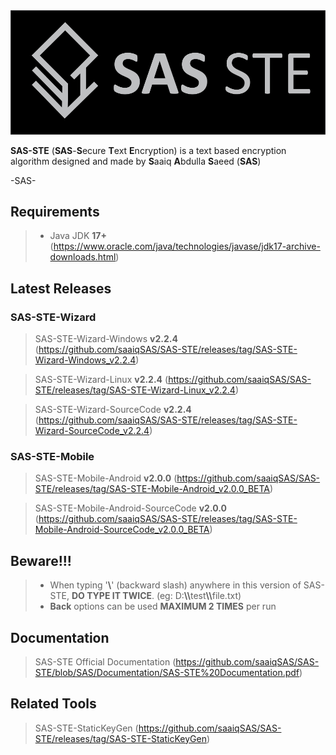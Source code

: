 <img src="https://raw.githubusercontent.com/saaiqSAS/saaiqSAS.github.io/SAS/imgs/SAS-STE-FullLogoWeb-1000.jpg"/>
<br/>

<b>SAS-STE</b> (<b>SAS</b>-<b>S</b>ecure <b>T</b>ext <b>E</b>ncryption) is a text based encryption algorithm designed and made by <b>S</b>aaiq <b>A</b>bdulla <b>S</b>aeed (<b>SAS</b>)

-SAS-

## Requirements
> - Java JDK <b>17+</b> (https://www.oracle.com/java/technologies/javase/jdk17-archive-downloads.html)


## Latest Releases

### SAS-STE-Wizard
> SAS-STE-Wizard-Windows <b>v2.2.4</b> (https://github.com/saaiqSAS/SAS-STE/releases/tag/SAS-STE-Wizard-Windows_v2.2.4)

> SAS-STE-Wizard-Linux <b>v2.2.4</b> (https://github.com/saaiqSAS/SAS-STE/releases/tag/SAS-STE-Wizard-Linux_v2.2.4)

> SAS-STE-Wizard-SourceCode <b>v2.2.4</b> (https://github.com/saaiqSAS/SAS-STE/releases/tag/SAS-STE-Wizard-SourceCode_v2.2.4)

### SAS-STE-Mobile
> SAS-STE-Mobile-Android <b>v2.0.0</b> (https://github.com/saaiqSAS/SAS-STE/releases/tag/SAS-STE-Mobile-Android_v2.0.0_BETA)

> SAS-STE-Mobile-Android-SourceCode <b>v2.0.0</b> (https://github.com/saaiqSAS/SAS-STE/releases/tag/SAS-STE-Mobile-Android-SourceCode_v2.0.0_BETA)

## Beware!!!
> - When typing '<b>\\</b>' (backward slash) anywhere in this version of SAS-STE, <b>DO TYPE IT TWICE</b>. (eg: D:<b>\\\\</b>test<b>\\\\</b>file.txt)
> - <b>Back</b> options can be used <b>MAXIMUM 2 TIMES</b> per run

## Documentation
> SAS-STE Official Documentation (https://github.com/saaiqSAS/SAS-STE/blob/SAS/Documentation/SAS-STE%20Documentation.pdf)

## Related Tools
> SAS-STE-StaticKeyGen (https://github.com/saaiqSAS/SAS-STE/releases/tag/SAS-STE-StaticKeyGen)
